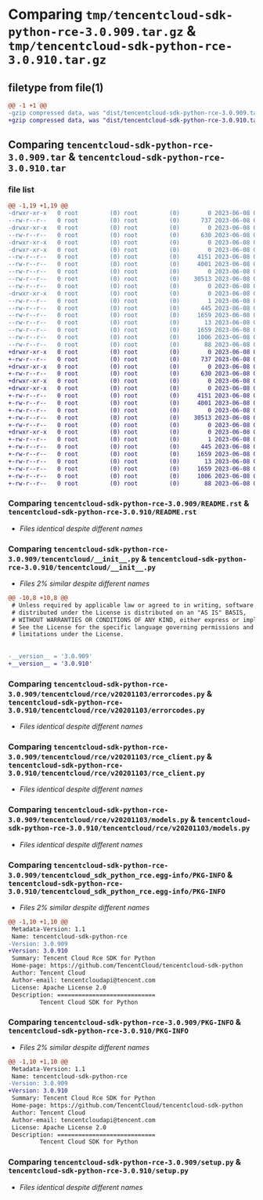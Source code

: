 # Comparing `tmp/tencentcloud-sdk-python-rce-3.0.909.tar.gz` & `tmp/tencentcloud-sdk-python-rce-3.0.910.tar.gz`

## filetype from file(1)

```diff
@@ -1 +1 @@
-gzip compressed data, was "dist/tencentcloud-sdk-python-rce-3.0.909.tar", last modified: Thu Jun  8 00:30:59 2023, max compression
+gzip compressed data, was "dist/tencentcloud-sdk-python-rce-3.0.910.tar", last modified: Thu Jun  8 09:17:21 2023, max compression
```

## Comparing `tencentcloud-sdk-python-rce-3.0.909.tar` & `tencentcloud-sdk-python-rce-3.0.910.tar`

### file list

```diff
@@ -1,19 +1,19 @@
-drwxr-xr-x   0 root         (0) root         (0)        0 2023-06-08 00:30:59.000000 tencentcloud-sdk-python-rce-3.0.909/
--rw-r--r--   0 root         (0) root         (0)      737 2023-06-08 00:30:59.000000 tencentcloud-sdk-python-rce-3.0.909/README.rst
-drwxr-xr-x   0 root         (0) root         (0)        0 2023-06-08 00:30:59.000000 tencentcloud-sdk-python-rce-3.0.909/tencentcloud/
--rw-r--r--   0 root         (0) root         (0)      630 2023-06-08 00:30:59.000000 tencentcloud-sdk-python-rce-3.0.909/tencentcloud/__init__.py
-drwxr-xr-x   0 root         (0) root         (0)        0 2023-06-08 00:30:59.000000 tencentcloud-sdk-python-rce-3.0.909/tencentcloud/rce/
-drwxr-xr-x   0 root         (0) root         (0)        0 2023-06-08 00:30:59.000000 tencentcloud-sdk-python-rce-3.0.909/tencentcloud/rce/v20201103/
--rw-r--r--   0 root         (0) root         (0)     4151 2023-06-08 00:30:59.000000 tencentcloud-sdk-python-rce-3.0.909/tencentcloud/rce/v20201103/errorcodes.py
--rw-r--r--   0 root         (0) root         (0)     4001 2023-06-08 00:30:59.000000 tencentcloud-sdk-python-rce-3.0.909/tencentcloud/rce/v20201103/rce_client.py
--rw-r--r--   0 root         (0) root         (0)        0 2023-06-08 00:30:59.000000 tencentcloud-sdk-python-rce-3.0.909/tencentcloud/rce/v20201103/__init__.py
--rw-r--r--   0 root         (0) root         (0)    30513 2023-06-08 00:30:59.000000 tencentcloud-sdk-python-rce-3.0.909/tencentcloud/rce/v20201103/models.py
--rw-r--r--   0 root         (0) root         (0)        0 2023-06-08 00:30:59.000000 tencentcloud-sdk-python-rce-3.0.909/tencentcloud/rce/__init__.py
-drwxr-xr-x   0 root         (0) root         (0)        0 2023-06-08 00:30:59.000000 tencentcloud-sdk-python-rce-3.0.909/tencentcloud_sdk_python_rce.egg-info/
--rw-r--r--   0 root         (0) root         (0)        1 2023-06-08 00:30:59.000000 tencentcloud-sdk-python-rce-3.0.909/tencentcloud_sdk_python_rce.egg-info/dependency_links.txt
--rw-r--r--   0 root         (0) root         (0)      445 2023-06-08 00:30:59.000000 tencentcloud-sdk-python-rce-3.0.909/tencentcloud_sdk_python_rce.egg-info/SOURCES.txt
--rw-r--r--   0 root         (0) root         (0)     1659 2023-06-08 00:30:59.000000 tencentcloud-sdk-python-rce-3.0.909/tencentcloud_sdk_python_rce.egg-info/PKG-INFO
--rw-r--r--   0 root         (0) root         (0)       13 2023-06-08 00:30:59.000000 tencentcloud-sdk-python-rce-3.0.909/tencentcloud_sdk_python_rce.egg-info/top_level.txt
--rw-r--r--   0 root         (0) root         (0)     1659 2023-06-08 00:30:59.000000 tencentcloud-sdk-python-rce-3.0.909/PKG-INFO
--rw-r--r--   0 root         (0) root         (0)     1006 2023-06-08 00:30:59.000000 tencentcloud-sdk-python-rce-3.0.909/setup.py
--rw-r--r--   0 root         (0) root         (0)       88 2023-06-08 00:30:59.000000 tencentcloud-sdk-python-rce-3.0.909/setup.cfg
+drwxr-xr-x   0 root         (0) root         (0)        0 2023-06-08 09:17:21.000000 tencentcloud-sdk-python-rce-3.0.910/
+-rw-r--r--   0 root         (0) root         (0)      737 2023-06-08 09:17:21.000000 tencentcloud-sdk-python-rce-3.0.910/README.rst
+drwxr-xr-x   0 root         (0) root         (0)        0 2023-06-08 09:17:21.000000 tencentcloud-sdk-python-rce-3.0.910/tencentcloud/
+-rw-r--r--   0 root         (0) root         (0)      630 2023-06-08 09:17:21.000000 tencentcloud-sdk-python-rce-3.0.910/tencentcloud/__init__.py
+drwxr-xr-x   0 root         (0) root         (0)        0 2023-06-08 09:17:21.000000 tencentcloud-sdk-python-rce-3.0.910/tencentcloud/rce/
+drwxr-xr-x   0 root         (0) root         (0)        0 2023-06-08 09:17:21.000000 tencentcloud-sdk-python-rce-3.0.910/tencentcloud/rce/v20201103/
+-rw-r--r--   0 root         (0) root         (0)     4151 2023-06-08 09:17:21.000000 tencentcloud-sdk-python-rce-3.0.910/tencentcloud/rce/v20201103/errorcodes.py
+-rw-r--r--   0 root         (0) root         (0)     4001 2023-06-08 09:17:21.000000 tencentcloud-sdk-python-rce-3.0.910/tencentcloud/rce/v20201103/rce_client.py
+-rw-r--r--   0 root         (0) root         (0)        0 2023-06-08 09:17:21.000000 tencentcloud-sdk-python-rce-3.0.910/tencentcloud/rce/v20201103/__init__.py
+-rw-r--r--   0 root         (0) root         (0)    30513 2023-06-08 09:17:21.000000 tencentcloud-sdk-python-rce-3.0.910/tencentcloud/rce/v20201103/models.py
+-rw-r--r--   0 root         (0) root         (0)        0 2023-06-08 09:17:21.000000 tencentcloud-sdk-python-rce-3.0.910/tencentcloud/rce/__init__.py
+drwxr-xr-x   0 root         (0) root         (0)        0 2023-06-08 09:17:21.000000 tencentcloud-sdk-python-rce-3.0.910/tencentcloud_sdk_python_rce.egg-info/
+-rw-r--r--   0 root         (0) root         (0)        1 2023-06-08 09:17:21.000000 tencentcloud-sdk-python-rce-3.0.910/tencentcloud_sdk_python_rce.egg-info/dependency_links.txt
+-rw-r--r--   0 root         (0) root         (0)      445 2023-06-08 09:17:21.000000 tencentcloud-sdk-python-rce-3.0.910/tencentcloud_sdk_python_rce.egg-info/SOURCES.txt
+-rw-r--r--   0 root         (0) root         (0)     1659 2023-06-08 09:17:21.000000 tencentcloud-sdk-python-rce-3.0.910/tencentcloud_sdk_python_rce.egg-info/PKG-INFO
+-rw-r--r--   0 root         (0) root         (0)       13 2023-06-08 09:17:21.000000 tencentcloud-sdk-python-rce-3.0.910/tencentcloud_sdk_python_rce.egg-info/top_level.txt
+-rw-r--r--   0 root         (0) root         (0)     1659 2023-06-08 09:17:21.000000 tencentcloud-sdk-python-rce-3.0.910/PKG-INFO
+-rw-r--r--   0 root         (0) root         (0)     1006 2023-06-08 09:17:21.000000 tencentcloud-sdk-python-rce-3.0.910/setup.py
+-rw-r--r--   0 root         (0) root         (0)       88 2023-06-08 09:17:21.000000 tencentcloud-sdk-python-rce-3.0.910/setup.cfg
```

### Comparing `tencentcloud-sdk-python-rce-3.0.909/README.rst` & `tencentcloud-sdk-python-rce-3.0.910/README.rst`

 * *Files identical despite different names*

### Comparing `tencentcloud-sdk-python-rce-3.0.909/tencentcloud/__init__.py` & `tencentcloud-sdk-python-rce-3.0.910/tencentcloud/__init__.py`

 * *Files 2% similar despite different names*

```diff
@@ -10,8 +10,8 @@
 # Unless required by applicable law or agreed to in writing, software
 # distributed under the License is distributed on an "AS IS" BASIS,
 # WITHOUT WARRANTIES OR CONDITIONS OF ANY KIND, either express or implied.
 # See the License for the specific language governing permissions and
 # limitations under the License.
 
 
-__version__ = '3.0.909'
+__version__ = '3.0.910'
```

### Comparing `tencentcloud-sdk-python-rce-3.0.909/tencentcloud/rce/v20201103/errorcodes.py` & `tencentcloud-sdk-python-rce-3.0.910/tencentcloud/rce/v20201103/errorcodes.py`

 * *Files identical despite different names*

### Comparing `tencentcloud-sdk-python-rce-3.0.909/tencentcloud/rce/v20201103/rce_client.py` & `tencentcloud-sdk-python-rce-3.0.910/tencentcloud/rce/v20201103/rce_client.py`

 * *Files identical despite different names*

### Comparing `tencentcloud-sdk-python-rce-3.0.909/tencentcloud/rce/v20201103/models.py` & `tencentcloud-sdk-python-rce-3.0.910/tencentcloud/rce/v20201103/models.py`

 * *Files identical despite different names*

### Comparing `tencentcloud-sdk-python-rce-3.0.909/tencentcloud_sdk_python_rce.egg-info/PKG-INFO` & `tencentcloud-sdk-python-rce-3.0.910/tencentcloud_sdk_python_rce.egg-info/PKG-INFO`

 * *Files 2% similar despite different names*

```diff
@@ -1,10 +1,10 @@
 Metadata-Version: 1.1
 Name: tencentcloud-sdk-python-rce
-Version: 3.0.909
+Version: 3.0.910
 Summary: Tencent Cloud Rce SDK for Python
 Home-page: https://github.com/TencentCloud/tencentcloud-sdk-python
 Author: Tencent Cloud
 Author-email: tencentcloudapi@tencent.com
 License: Apache License 2.0
 Description: ============================
         Tencent Cloud SDK for Python
```

### Comparing `tencentcloud-sdk-python-rce-3.0.909/PKG-INFO` & `tencentcloud-sdk-python-rce-3.0.910/PKG-INFO`

 * *Files 2% similar despite different names*

```diff
@@ -1,10 +1,10 @@
 Metadata-Version: 1.1
 Name: tencentcloud-sdk-python-rce
-Version: 3.0.909
+Version: 3.0.910
 Summary: Tencent Cloud Rce SDK for Python
 Home-page: https://github.com/TencentCloud/tencentcloud-sdk-python
 Author: Tencent Cloud
 Author-email: tencentcloudapi@tencent.com
 License: Apache License 2.0
 Description: ============================
         Tencent Cloud SDK for Python
```

### Comparing `tencentcloud-sdk-python-rce-3.0.909/setup.py` & `tencentcloud-sdk-python-rce-3.0.910/setup.py`

 * *Files identical despite different names*

